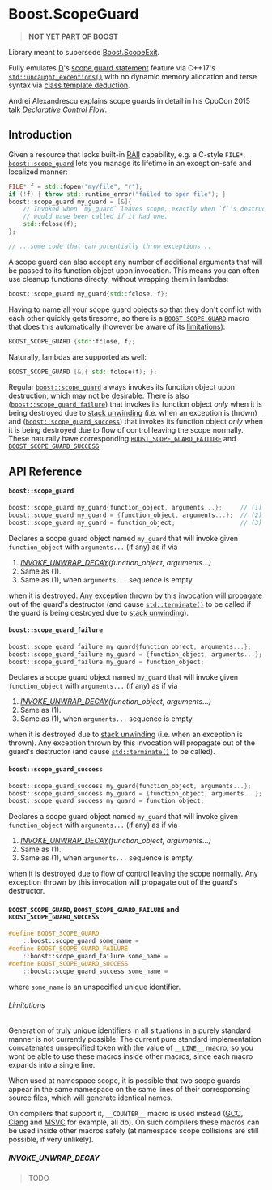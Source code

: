 # Boost.ScopeGuard

> **NOT YET PART OF BOOST**

Library meant to supersede [Boost.ScopeExit][Boost.ScopeExit].

Fully emulates [D][D]'s [scope guard statement][D.ScopeGuardStatement] feature
via C++17's [`std::uncaught_exceptions()`][C++.UncaughtExceptions] with no
dynamic memory allocation and terse syntax via
[class template deduction][C++.ClassTemplateDeduction].

Andrei Alexandrescu explains scope guards in detail in his CppCon 2015 talk
[_Declarative Control Flow_][YouTube.AlexandrescuTalk].

## Introduction

Given a resource that lacks built-in [RAII][RAII] capability, e.g. a C-style 
`FILE*`, [`boost::scope_guard`](#ApiReference.ScopeGuard) lets you manage its
lifetime in an exception-safe and localized manner:

```C++
FILE* f = std::fopen("my/file", "r");
if (!f) { throw std::runtime_error("failed to open file"); }
boost::scope_guard my_guard = [&]{
    // Invoked when `my_guard` leaves scope, exactly when `f`'s destructor
    // would have been called if it had one.
    std::fclose(f);
};

// ...some code that can potentially throw exceptions...
```

A scope guard can also accept any number of additional arguments that will be
passed to its function object upon invocation. This means you can often use 
cleanup functions directy, without wrapping them in lambdas:

```C++
boost::scope_guard my_guard{std::fclose, f};
```

Having to name all your scope guard objects so that they don't conflict with
each other quickly gets tiresome, so there is a
[`BOOST_SCOPE_GUARD`](#ApiReference.Macros) macro that does this automatically
(however be aware of its [limitations](#ApiReference.MacroLimitations)):

```C++
BOOST_SCOPE_GUARD {std::fclose, f};
```

Naturally, lambdas are supported as well:

```C++
BOOST_SCOPE_GUARD [&]{ std::fclose(f); };
```

Regular [`boost::scope_guard`](#ApiReference.ScopeGuard) always
invokes its function object upon destruction, which may not be desirable. There
is also ([`boost::scope_guard_failure`](#ApiReference.ScopeGuardFailure)) that
invokes its function object _only_ when it is being destroyed due to 
[stack unwinding][C++.StackUnwinding] (i.e. when an exception is thrown) and
([`boost::scope_guard_success`](#ApiReference.ScopeGuardSuccess)) that invokes
its function object _only_ when it is being destroyed due to flow of control
leaving the scope normally. These naturally have corresponding
[`BOOST_SCOPE_GUARD_FAILURE`](#ApiReference.Macros) and
[`BOOST_SCOPE_GUARD_SUCCESS`](#ApiReference.Macros)

## API Reference

#### <a name="ApiReference.ScopeGuard">`boost::scope_guard`</a>

```C++
boost::scope_guard my_guard{function_object, arguments...};     // (1)
boost::scope_guard my_guard = {function_object, arguments...};  // (2)
boost::scope_guard my_guard = function_object;                  // (3)
```

Declares a scope guard object named `my_guard` that will invoke given
`function_object` with `arguments...` (if any) as if via

1. <i>[INVOKE_UNWRAP_DECAY](#ApiReference.InvokeUnwrapDecay)(function_object,
    arguments...)</i>
2. Same as (1).
3. Same as (1), when `arguments...` sequence is empty.

when it is destroyed. Any exception thrown by this invocation will propagate 
out of the guard's destructor (and cause [`std::terminate()`][C++.Terminate] to
be called if the guard is being destroyed due to
[stack unwinding][C++.StackUnwinding]).

#### <a name="ApiReference.ScopeGuardFailure">`boost::scope_guard_failure`</a>

```C++
boost::scope_guard_failure my_guard{function_object, arguments...};     // (1)
boost::scope_guard_failure my_guard = {function_object, arguments...};  // (2)
boost::scope_guard_failure my_guard = function_object;                  // (3)
```

Declares a scope guard object named `my_guard` that will invoke given
`function_object` with `arguments...` (if any) as if via

1. <i>[INVOKE_UNWRAP_DECAY](#ApiReference.InvokeUnwrapDecay)(function_object,
    arguments...)</i>
2. Same as (1).
3. Same as (1), when `arguments...` sequence is empty.

when it is destroyed due to [stack unwinding][C++.StackUnwinding] (i.e. when an
exception is thrown). Any exception thrown by this invocation will propagate 
out of the guard's destructor (and cause [`std::terminate()`][C++.Terminate] to
be called).

#### <a name="ApiReference.ScopeGuardSuccess">`boost::scope_guard_success`</a>

```C++
boost::scope_guard_success my_guard{function_object, arguments...};     // (1)
boost::scope_guard_success my_guard = {function_object, arguments...};  // (2)
boost::scope_guard_success my_guard = function_object;                  // (3)
```

Declares a scope guard object named `my_guard` that will invoke given
`function_object` with `arguments...` (if any) as if via

1. <i>[INVOKE_UNWRAP_DECAY](#ApiReference.InvokeUnwrapDecay)(function_object,
    arguments...)</i>
2. Same as (1).
3. Same as (1), when `arguments...` sequence is empty.

when it is destroyed due to flow of control leaving the scope normally. Any
exception thrown by this invocation will propagate out of the guard's
destructor.

#### <a name="ApiReference.Macros">`BOOST_SCOPE_GUARD`, `BOOST_SCOPE_GUARD_FAILURE` and `BOOST_SCOPE_GUARD_SUCCESS`</a>

```C++
#define BOOST_SCOPE_GUARD
    ::boost::scope_guard some_name =
#define BOOST_SCOPE_GUARD_FAILURE
    ::boost::scope_guard_failure some_name =
#define BOOST_SCOPE_GUARD_SUCCESS
    ::boost::scope_guard_success some_name =
```

where `some_name` is an unspecified unique identifier.

###### <a name="ApiReference.MacroLimitations">Limitations</a>

Generation of truly unique identifiers in all situations in a purely 
standard manner is not currently possible. The current pure standard
implementation concatenates unspecified token with the value of
[`__LINE__`][C++.Line] macro, so you wont be able to use these macros inside
other macros, since each macro expands into a single line.

When used at namespace scope, it is possible that two scope guards appear in 
the same namespace on the same lines of their corresponsing source files, which
will generate identical names.

On compilers that support it, `__COUNTER__` macro is used instead
([GCC][C++.Counter.GCC], [Clang][C++.Counter.CLANG] and
[MSVC][C++.Counter.MSVC] for example, all do). On such compilers these macros
can be used inside other macros safely (at namespace scope collisions are
still possible, if very unlikely).

##### <a name="ApiReference.InvokeUnwrapDecay"><i>INVOKE_UNWRAP_DECAY</i></a>

> TODO



[Boost.ScopeExit]: http://www.boost.org/doc/libs/release/libs/scope_exit/doc/html/index.html
[D]: https://dlang.org/
[D.ScopeGuardStatement]: https://dlang.org/spec/statement.html#scope-guard-statement
[C++.UncaughtExceptions]: http://en.cppreference.com/w/cpp/error/uncaught_exception
[C++.ClassTemplateDeduction]: http://en.cppreference.com/w/cpp/language/class_template_deduction
[YouTube.AlexandrescuTalk]: https://youtu.be/WjTrfoiB0MQ
[RAII]: http://en.cppreference.com/w/cpp/language/raii
[C++.StackUnwinding]: http://en.cppreference.com/w/cpp/language/throw#Stack_unwinding
[C++.Terminate]: http://en.cppreference.com/w/cpp/error/terminate
[C++.Line]: http://en.cppreference.com/w/cpp/preprocessor/replace#Predefined_macros
[C++.Counter.GCC]: https://gcc.gnu.org/onlinedocs/cpp/Common-Predefined-Macros.html
[C++.Counter.CLANG]: https://clang.llvm.org/docs/LanguageExtensions.html#builtin-macros
[C++.Counter.MSVC]: https://msdn.microsoft.com/en-us/library/b0084kay.aspx
